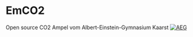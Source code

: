 # EmCO2
Open source CO2 Ampel vom Albert-Einstein-Gymnasium Kaarst
[![AEG](https://www.aeg-kaarst.eu/de/)](AEG)
